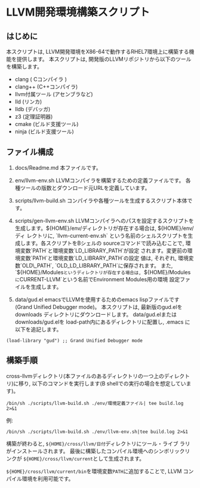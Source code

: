 # LLVM開発環境構築スクリプト

## はじめに

  本スクリプトは, LLVM開発環境をX86-64で動作するRHEL7環境上に構築する機能を提供します。
  本スクリプトは, 開発版のLLVMリポジトリから以下のツールを構築します。

  * clang ( Cコンパイラ )
  * clang++ (C++コンパイラ)
  * llvm付属ツール (アセンブラなど)
  * lld (リンカ)
  * lldb (デバッガ)
  * z3 (定理証明器)
  * cmake (ビルド支援ツール)
  * ninja  (ビルド支援ツール)

## ファイル構成

1. docs/Readme.md       本ファイルです。

2. env/llvm-env.sh   LLVMコンパイラを構築するための定義ファイルです。
                     各種ツールの版数とダウンロード元URLを定義しています。

3. scripts/llvm-build.sh コンパイラや各種ツールを生成するスクリプト本体です。

4. scripts/gen-llvm-env.sh LLVMコンパイラへのパスを設定するスクリプトを
    生成します。${HOME}/env/ディレクトリが存在する場合は, ${HOME}/env/ディ
    レクトリに, `llvm-current-env.sh`
	という名前のシェルスクリプトを生成します。各スクリプトをBシェルの
	sourceコマンドで読み込むことで, 環境変数`PATH`と環境変数`LD_LIBRARY_PATH`が設定
    されます。変更前の環境変数`PATH`と環境変数`LD_LIBRARY_PATH`の設定
    値は, それぞれ,	環境変数`OLD\_PATH`, `OLD_LD_LIBRARY_PATH`に保存されます。
	また, `${HOME}/Modules`というディレクトリが存在する場合は, `${HOME}/Modules`
	に`CURRENT-LLVM`という名前でEnvironment Modules用の環境
    設定ファイルを生成します。

5. data/gud.el      emacsでLLVMを使用するためのemacs lispファイルです
                     (Grand Unified Debugger mode)。
					本スクリプトは, 最新版のgud.elをdownloads
					ディレクトリにダウンロードします。
					data/gud.elまたはdownloads/gud.elを
                    load-path内にあるディレクトリに配置し, .emacs
		            に以下を追記します。

```
(load-library "gud") ;; Grand Unified Debugger mode
```

## 構築手順

cross-llvmディレクトリ(本ファイルのあるディレクトリの一つ上のディレクトリ)に移り, 
以下のコマンドを実行します(B shellでの実行の場合を想定しています)。

```
/bin/sh ./scripts/llvm-build.sh ./env/環境定義ファイル| tee build.log 2>&1     
```

例:
```
/bin/sh ./scripts/llvm-build.sh ./env/llvm-env.sh|tee build.log 2>&1
```

構築が終わると, `${HOME}/cross/llvm/日付`ディレクトリにツール・ライブ
ラリがインストールされます。 最後に構築したコンパイル環境へのシンボリックリンクが
`${HOME}/cross/llvm/current`として生成されます。 

`${HOME}/cross/llvm/current/bin`を環境変数`PATH`に追加することで, LLVM
コンパイル環境を利用可能です。 

